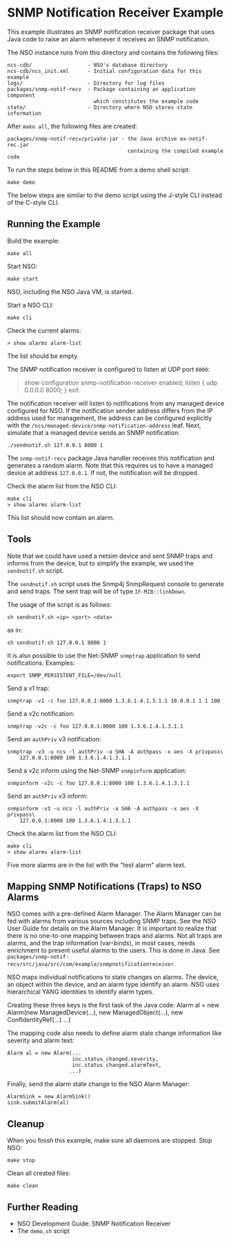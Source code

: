 SNMP Notification Receiver Example
==================================

This example illustrates an SNMP notification receiver package that uses Java
code to raise an alarm whenever it receives an SNMP notification.

The NSO instance runs from this directory and contains the following files:

    ncs-cdb/                  - NSO's database directory
    ncs-cdb/ncs_init.xml      - Initial configuration data for this example
    logs/                     - Directory for log files
    packages/snmp-notif-recv  - Package containing an application component
                                which constitutes the example code
    state/                    - Directory where NSO stores state information

After `make all`, the following files are created:

    packages/snmp-notif-recv/private-jar - the Java archive ex-notif-rec.jar
                                           containing the compiled example code

To run the steps below in this README from a demo shell script:

    make demo

The below steps are similar to the demo script using the J-style CLI instead of
the C-style CLI.

Running the Example
-------------------

Build the example:

    make all

Start NSO:

    make start

NSO, including the NSO Java VM, is started.

Start a NSO CLI:

    make cli

Check the current alarms:

    > show alarms alarm-list

The list should be empty.

The SNMP notification receiver is configured to listen at UDP port `8000`:

  > show configuration snmp-notification-receiver
  enabled;
  listen {
      udp 0.0.0.0 8000;
  }
  > exit

The notification receiver will listen to notifications from any managed device
configured for NSO. If the notification sender address differs from the IP
address used for management, the address can be configured explicitly with the
`/ncs/managed-device/snmp-notification-address` leaf.  Next, simulate that a
managed device sends an SNMP notification:

    ./sendnotif.sh 127.0.0.1 8000 1

The `snmp-notif-recv` package Java handler receives this notification and
generates a random alarm.  Note that this requires us to have a managed device
at address `127.0.0.1`. If not, the notification will be dropped.

Check the alarm list from the NSO CLI:

    make cli
    > show alarms alarm-list

This list should now contain an alarm.

Tools
-----

Note that we could have used a netsim device and sent SNMP traps and informs
from the device, but to simplify the example, we used the `sendnotif.sh`
script.

The `sendnotif.sh` script uses the Snmp4j SnmpRequest console to generate and
send traps. The sent trap will be of type `IF-MIB::linkDown`.

The usage of the script is as follows:

    sh sendnotif.sh <ip> <port> <data>

as in:

    sh sendnotif.sh 127.0.0.1 8000 1

It is also possible to use the Net-SNMP `snmptrap` application to send
notifications. Examples:

    export SNMP_PERSISTENT_FILE=/dev/null

Send a v1 trap:

    snmptrap -v1 -c foo 127.0.0.1:8000 1.3.6.1.4.1.3.1.1 10.0.0.1 1 1 100

Send a v2c notification:

    snmptrap -v2c -c foo 127.0.0.1:8000 100 1.3.6.1.4.1.3.1.1

Send an `authPriv` v3 notification:

    snmptrap -v3 -u ncs -l authPriv -a SHA -A authpass -x aes -X privpass\
        127.0.0.1:8000 100 1.3.6.1.4.1.3.1.1

Send a v2c inform using the Net-SNMP `snmpinform` application:

    snmpinform -v2c -c foo 127.0.0.1:8000 100 1.3.6.1.4.1.3.1.1

Send an `authPriv` v3 inform:

    snmpinform -v3 -u ncs -l authPriv -a SHA -A authpass -x aes -X privpass\
        127.0.0.1:8000 100 1.3.6.1.4.1.3.1.1

Check the alarm list from the NSO CLI:

    make cli
    > show alarms alarm-list

Five more alarms are in the list with the "test alarm" alarm text.

Mapping SNMP Notifications (Traps) to NSO Alarms
------------------------------------------------

NSO comes with a pre-defined Alarm Manager. The Alarm Manager can be fed with
alarms from various sources including SNMP traps. See the NSO User Guide for
details on the Alarm Manager. It is important to realize that there is no
one-to-one mapping between traps and alarms. Not all traps are alarms, and the
trap information (var-binds), in most cases, needs enrichment to present useful
alarms to the users. This is done in Java.  See
`packages/snmp-notif-recv/src/java/src/com/example/snmpnotificationreceiver`.

NSO maps individual notifications to state changes on alarms. The device, an
object within the device, and an alarm type identify an alarm. NSO uses
hierarchical YANG identities to identify alarm types.

Creating these three keys is the first task of the Java code:
    Alarm al = new Alarm(new ManagedDevice(...),
                         new ManagedObject(...),
                         new ConfIdentityRef(...)
                         ...)

The mapping code also needs to define alarm state change information like
severity and alarm text:

    Alarm al = new Alarm(...
                         inc.status_changed.severity,
                         inc.status_changed.alarmText,
                        ...)

Finally, send the alarm state change to the NSO Alarm Manager:

    AlarmSink = new AlarmSink()
    sink.submitAlarm(al)

Cleanup
-------

When you finish this example, make sure all daemons are stopped. Stop NSO:

    make stop

Clean all created files:

    make clean

Further Reading
---------------

+ NSO Development Guide: SNMP Notification Receiver
+ The `demo.sh` script
